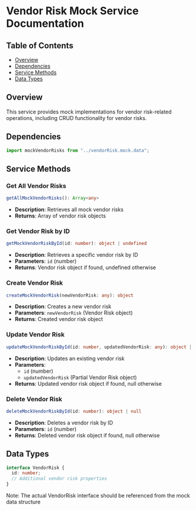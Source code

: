 # Vendor Risk Mock Service Documentation

## Table of Contents

- [Overview](#overview)
- [Dependencies](#dependencies)
- [Service Methods](#service-methods)
- [Data Types](#data-types)

## Overview

This service provides mock implementations for vendor risk-related operations, including CRUD functionality for vendor risks.

## Dependencies

```typescript
import mockVendorRisks from "../vendorRisk.mock.data";
```

## Service Methods

### Get All Vendor Risks

```typescript
getAllMockVendorRisks(): Array<any>
```

- **Description**: Retrieves all mock vendor risks
- **Returns**: Array of vendor risk objects

### Get Vendor Risk by ID

```typescript
getMockVendorRiskById(id: number): object | undefined
```

- **Description**: Retrieves a specific vendor risk by ID
- **Parameters**: `id` (number)
- **Returns**: Vendor risk object if found, undefined otherwise

### Create Vendor Risk

```typescript
createMockVendorRisk(newVendorRisk: any): object
```

- **Description**: Creates a new vendor risk
- **Parameters**: `newVendorRisk` (Vendor Risk object)
- **Returns**: Created vendor risk object

### Update Vendor Risk

```typescript
updateMockVendorRiskById(id: number, updatedVendorRisk: any): object | null
```

- **Description**: Updates an existing vendor risk
- **Parameters**:
  - `id` (number)
  - `updatedVendorRisk` (Partial Vendor Risk object)
- **Returns**: Updated vendor risk object if found, null otherwise

### Delete Vendor Risk

```typescript
deleteMockVendorRiskById(id: number): object | null
```

- **Description**: Deletes a vendor risk by ID
- **Parameters**: `id` (number)
- **Returns**: Deleted vendor risk object if found, null otherwise

## Data Types

```typescript
interface VendorRisk {
  id: number;
  // Additional vendor risk properties
}
```

Note: The actual VendorRisk interface should be referenced from the mock data structure
